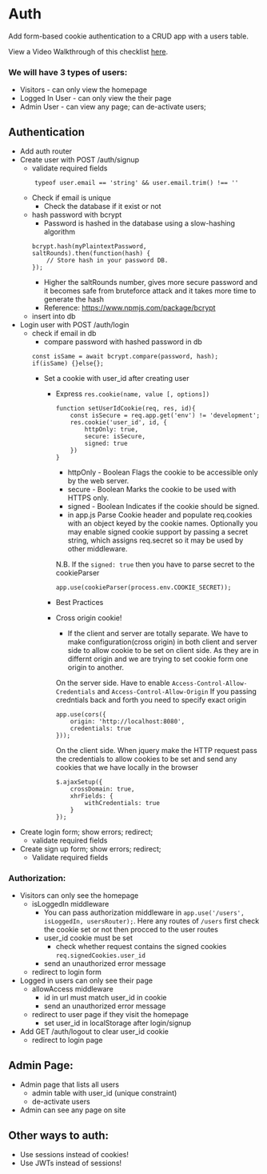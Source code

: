 # Auth

Add form-based cookie authentication to a CRUD app with a users table.

View a Video Walkthrough of this checklist [here](https://www.youtube.com/watch?v=H7qkTzxk_0I&list=PLM_i0obccy3t3qe805JmyAz5Wnjy2OclO&index=1).

### We will have 3 types of users:
* Visitors - can only view the homepage
* Logged In User - can only view the their page
* Admin User - can view any page; can de-activate users;

## Authentication
* Add auth router
* Create user with POST /auth/signup
	* validate required fields
	```
		typeof user.email == 'string' && user.email.trim() !== ''
	```
	* Check if email is unique
		- Check the database if it exist or not
	* hash password with bcrypt
	 	- Password is hashed in the database using a slow-hashing algorithm
		```
		bcrypt.hash(myPlaintextPassword, saltRounds).then(function(hash) {
			// Store hash in your password DB.
		});
		```
		- Higher the saltRounds number, gives more secure password and it becomes safe from bruteforce attack and it takes more time to generate the hash
		- Reference: https://www.npmjs.com/package/bcrypt
	* insert into db
* Login user with POST /auth/login
	* check if email in db
		* compare password with hashed password in db
		```
		const isSame = await bcrypt.compare(password, hash);
		if(isSame) {}else{};
		```
		* Set a cookie with user_id after creating user
			* Express `res.cookie(name, value [, options])`
				```
				function setUserIdCookie(req, res, id){
					const isSecure = req.app.get('env') != 'development';
					res.cookie('user_id', id, {
						httpOnly: true,
						secure: isSecure,
						signed: true
					})
				}
				```
				- httpOnly	- 	Boolean	Flags the cookie to be accessible only by the web server.
				- secure 	- 	Boolean	Marks the cookie to be used with HTTPS only.
				- signed	-	Boolean	Indicates if the cookie should be signed.
				- in app.js
				Parse Cookie header and populate req.cookies with an object keyed by the cookie names. Optionally you may enable signed cookie support by passing a secret string, which assigns req.secret so it may be used by other middleware.

				N.B. If the `signed: true` then you have to parse secret to the cookieParser
				```
				app.use(cookieParser(process.env.COOKIE_SECRET));
				```
			* Best Practices
			* Cross origin cookie!
				- If the client and server are totally separate. We have to make configuration(cross origin) in both client and server side to allow cookie to be set on client side. As they are in differnt origin and we are trying to set cookie form one origin to another.

				On the server side. Have to enable `Access-Control-Allow-Credentials` and `Access-Control-Allow-Origin`
				If you passing credntials back and forth you need to specify exact origin
				```
				app.use(cors({
					origin: 'http://localhost:8080',
					credentials: true
				})); 
				```
				On the client side. When jquery make the HTTP request pass the credentials to allow cookies to be set and send any cookies that we have locally in the browser
				```
				$.ajaxSetup({
					crossDomain: true,
					xhrFields: {
						withCredentials: true
					}
				});
				```
* Create login form; show errors; redirect;
 	* validate required fields
* Create sign up form; show errors; redirect;
	* Validate required fields

### Authorization:
* Visitors can only see the homepage
	* isLoggedIn middleware
		- You can pass authorization middleware in `app.use('/users', isLoggedIn, usersRouter);`. Here any routes of `/users` first check the cookie set or not then procced to the user routes
		* user_id cookie must be set
			- check whether request contains the signed cookies `req.signedCookies.user_id`
		* send an unauthorized error message
	* redirect to login form
* Logged in users can only see their page
	* allowAccess middleware
		* id in url must match user_id in cookie
 		* send an unauthorized error message
	* redirect to user page if they visit the homepage
		* set user_id in localStorage after login/signup
* Add GET /auth/logout to clear user_id cookie
	* redirect to login page

## Admin Page:
* Admin page that lists all users
	* admin table with user_id (unique constraint)
	* de-activate users
* Admin can see any page on site

## Other ways to auth:
* Use sessions instead of cookies!
* Use JWTs instead of sessions!